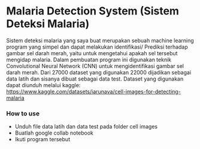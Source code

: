 # Malaria Detection System (Sistem Deteksi Malaria)

Sistem deteksi malaria yang saya buat merupakan sebuah machine learning program yang simpel dan dapat melakukan identifikasi/ Prediksi terhadap gambar sel darah merah, yaitu untuk mengetahui apakah sel tersebut mengidap malaria. Dalam pembuatan program ini digunakan teknik Convolutional Neural Network (CNN) untuk mengidentifikasi gambar sel darah merah. Dari 27000 dataset yang digunakan 22000 dijadikan sebagai data latih dan sisanya dibuat sebagai data test. Dataset yang digunakan dapat diunduh melalui kaggle: https://www.kaggle.com/datasets/iarunava/cell-images-for-detecting-malaria


### How to use

* Unduh file data latih dan data test pada folder cell images  
* Buatlah google collab notebook
* Ikuti program tersebut
